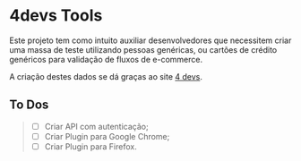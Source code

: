 # 4devs Tools
Este projeto tem como intuito auxiliar desenvolvedores que necessitem criar uma massa de teste utilizando pessoas genéricas, ou cartões de crédito genéricos para validação de fluxos de e-commerce.

A criação destes dados se dá graças ao site [4 devs](https://www.4devs.com.br).


## **To Dos**
> - [ ] Criar API com autenticação;
> - [ ] Criar Plugin para Google Chrome;
> - [ ] Criar Plugin para Firefox.